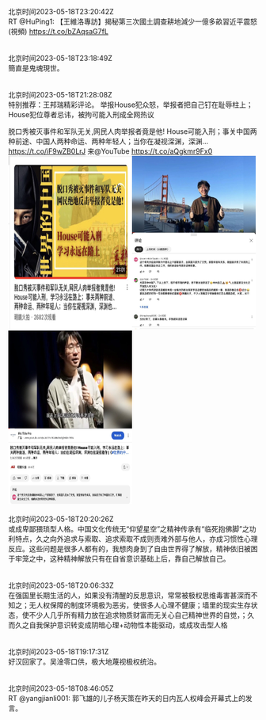 北京时间2023-05-18T23:20:42Z<br>RT @HuPing1: 【王維洛專訪】揭秘第三次國土調查耕地減少一億多畝習近平震怒(視頻) https://t.co/bZAqsaG7fL<br><br><br>北京时间2023-05-18T23:18:49Z<br>簡直是鬼魂現世。<br><br><br>北京时间2023-05-18T21:28:08Z<br>特别推荐：王邦瑞精彩评论。
举报House犯众怒，举报者把自己钉在耻辱柱上；House犯位尊者忌讳，被拘可能入刑成全网热议

脱口秀被灭事件和军队无关,网民人肉举报者竟是他! House可能入刑；事关中国两种前途、中国人两种命运、两种年轻人；当你在凝视深渊，深渊…https://t.co/iF9wZB0LrJ 来@YouTube https://t.co/aQgkmr9Fx0<br><img src='/temp/2023/1659189125751140352_0.jpg' width='250' height='350'><img src='/temp/2023/1659189125751140352_1.jpg' width='250' height='350'><img src='/temp/2023/1659189125751140352_2.jpg' width='250' height='350'><br><br>北京时间2023-05-18T20:20:26Z<br>或成卑鄙猥琐型人格。中国文化传统无“仰望星空”之精神传承有“临死抱佛脚”之功利特点，久之向外追求与索取、追求索取不成则责难外部与他人，亦成习惯性心理反应。这些问题是很多人都有的，我想肉身到了自由世界得了解放，精神依旧被困于牢笼之中，这种精神解放只有在自省意识基础上后，靠自己解放自己。<br><br><br>北京时间2023-05-18T20:06:33Z<br>在强国里长期生活的人，如果没有清醒的反思意识，常常被极权思维毒害甚深而不知之；无人权保障的制度环境极为恶劣，使很多人心理不健康；墙里的现实生存状态，使不少人几乎所有精力放在追求物质财富而无关心自己精神世界的自觉，；久而久之自我保护意识转变成阴暗心理+动物性本能驱动，或成攻击型人格<br><br><br>北京时间2023-05-18T19:17:31Z<br>好汉回家了。吴淦零口供，极大地蔑视极权统治。<br><br><br>北京时间2023-05-18T08:46:05Z<br>RT @yangjianli001: 郭飞雄的儿子杨天策在昨天的日内瓦人权峰会开幕式上的发言。<br><br><br>